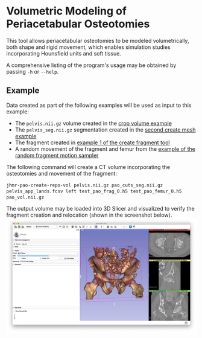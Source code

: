 # Volumetric Modeling of Periacetabular Osteotomies
This tool allows periacetabular osteotomies to be modeled volumetrically, both shape and rigid movement, which enables simulation studies incorporating Hounsfield units and soft tissue.

A comprehensive listing of the program's usage may be obtained by passing `-h` or `--help`.

## Example
Data created as part of the following examples will be used as input to this example:
  * The `pelvis.nii.gz` volume created in the [crop volume example](../../../image_io/crop_vol)
  * The `pelvis_seg.nii.gz` segmentation created in the [second create mesh example](../../../mesh/create_mesh)
  * The fragment created in [example 1 of the create fragment tool](../create_fragment)
  * A random movement of the fragment and femur from the [example of the random fragment motion sampler](../sample_frag_moves)

The following command will create a CT volume incorporating the osteotomies and movement of the fragment:
```
jhmr-pao-create-repo-vol pelvis.nii.gz pao_cuts_seg.nii.gz pelvis_app_lands.fcsv left test_pao_frag_0.h5 test_pao_femur_0.h5 pao_vol.nii.gz
```

The output volume may be loaded into 3D Slicer and visualized to verify the fragment creation and relocation (shown in the screenshot below).
![Example Display](zz_readme/example_pao_repo_vol.png)


